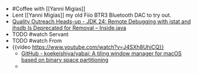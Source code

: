 - #Coffee with [[Yanni Migias]]
- Lent [[Yanni Migias]] my old Fiio BTR3 Bluetooth DAC to try out.
- [Quality Outreach Heads-up - JDK 24: Remote Debugging with jstat and jhsdb Is Deprecated for Removal – Inside.java](https://inside.java/2025/01/31/quality-heads-up/)
- TODO #watch Servant
- TODO #watch From
- {{video https://www.youtube.com/watch?v=J4SXh8UhiCQ}}
	- [GitHub - koekeishiya/yabai: A tiling window manager for macOS based on binary space partitioning](https://github.com/koekeishiya/yabai?tab=readme-ov-file)
	-